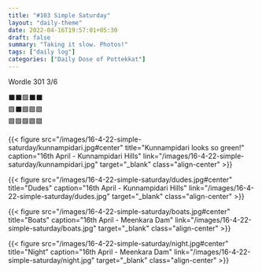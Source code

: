 ```yaml
---
title: "#103 Simple Saturday"
layout: "daily-theme"
date: 2022-04-16T19:57:01+05:30
draft: false
summary: "Taking it slow. Photos!"
tags: ["daily log"]
categories: ["Daily Dose of Pottekkat"]
---
```


Wordle 301 3/6

⬛⬛🟩⬛⬛\
🟩⬛🟩🟩🟩\
🟩🟩🟩🟩🟩

{{< figure src="/images/16-4-22-simple-saturday/kunnampidari.jpg#center" title="Kunnampidari looks so green!" caption="16th April - Kunnampidari Hills" link="/images/16-4-22-simple-saturday/kunnampidari.jpg" target="_blank" class="align-center" >}}

{{< figure src="/images/16-4-22-simple-saturday/dudes.jpg#center" title="Dudes" caption="16th April - Kunnampidari Hills" link="/images/16-4-22-simple-saturday/dudes.jpg" target="_blank" class="align-center" >}}

{{< figure src="/images/16-4-22-simple-saturday/boats.jpg#center" title="Boats" caption="16th April - Meenkara Dam" link="/images/16-4-22-simple-saturday/boats.jpg" target="_blank" class="align-center" >}}

{{< figure src="/images/16-4-22-simple-saturday/night.jpg#center" title="Night" caption="16th April - Meenkara Dam" link="/images/16-4-22-simple-saturday/night.jpg" target="_blank" class="align-center" >}}
